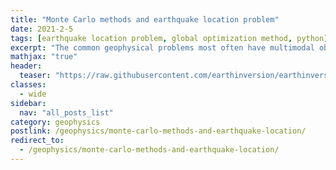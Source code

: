 ```yaml
---
title: "Monte Carlo methods and earthquake location problem"
date: 2021-2-5
tags: [earthquake location problem, global optimization method, python]
excerpt: "The common geophysical problems most often have multimodal objective function with many possible minima. In this post, we will look into the Monte Carlo methods to solve such a hypothetical earthquake location problem."
mathjax: "true"
header:
  teaser: "https://raw.githubusercontent.com/earthinversion/earthinversion-images/main/images/Earthquake_loc_monte_carlo.webp"
classes:
  - wide
sidebar:
  nav: "all_posts_list"
category: geophysics
postlink: /geophysics/monte-carlo-methods-and-earthquake-location/
redirect_to:
  - /geophysics/monte-carlo-methods-and-earthquake-location/
---
```

